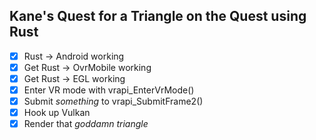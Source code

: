 ## Kane's Quest for a Triangle on the Quest using Rust
- [x] Rust -> Android working
- [x] Get Rust -> OvrMobile working
- [x] Get Rust -> EGL working
- [x] Enter VR mode with vrapi_EnterVrMode()
- [x] Submit *something* to vrapi_SubmitFrame2()
- [x] Hook up Vulkan 
- [x] Render that *goddamn triangle*
